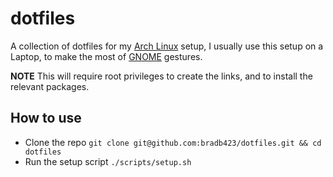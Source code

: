 # dotfiles

A collection of dotfiles for my [Arch Linux](https://archlinux.org/) setup, I
usually use this setup on a Laptop, to make the most of
[GNOME](https://www.gnome.org/) gestures.

**NOTE** This will require root privileges to create the links, and to install
the relevant packages.

## How to use
- Clone the repo `git clone git@github.com:bradb423/dotfiles.git && cd dotfiles`
- Run the setup script `./scripts/setup.sh`
